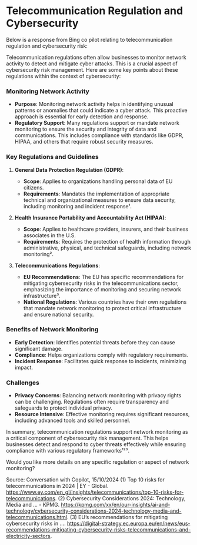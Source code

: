 # Telecommunication Regulation and Cybersecurity

Below is a response from Bing co pilot relating to telecommunication regulation and cybersecurity risk:

Telecommunication regulations often allow businesses to monitor network activity to detect and mitigate cyber attacks. This is a crucial aspect of cybersecurity risk management. Here are some key points about these regulations within the context of cybersecurity:

### Monitoring Network Activity
- **Purpose**: Monitoring network activity helps in identifying unusual patterns or anomalies that could indicate a cyber attack. This proactive approach is essential for early detection and response.
- **Regulatory Support**: Many regulations support or mandate network monitoring to ensure the security and integrity of data and communications. This includes compliance with standards like GDPR, HIPAA, and others that require robust security measures.

### Key Regulations and Guidelines
1. **General Data Protection Regulation (GDPR)**:
   - **Scope**: Applies to organizations handling personal data of EU citizens.
   - **Requirements**: Mandates the implementation of appropriate technical and organizational measures to ensure data security, including monitoring and incident response¹.

2. **Health Insurance Portability and Accountability Act (HIPAA)**:
   - **Scope**: Applies to healthcare providers, insurers, and their business associates in the U.S.
   - **Requirements**: Requires the protection of health information through administrative, physical, and technical safeguards, including network monitoring².

3. **Telecommunications Regulations**:
   - **EU Recommendations**: The EU has specific recommendations for mitigating cybersecurity risks in the telecommunications sector, emphasizing the importance of monitoring and securing network infrastructure³.
   - **National Regulations**: Various countries have their own regulations that mandate network monitoring to protect critical infrastructure and ensure national security.

### Benefits of Network Monitoring
- **Early Detection**: Identifies potential threats before they can cause significant damage.
- **Compliance**: Helps organizations comply with regulatory requirements.
- **Incident Response**: Facilitates quick response to incidents, minimizing impact.

### Challenges
- **Privacy Concerns**: Balancing network monitoring with privacy rights can be challenging. Regulations often require transparency and safeguards to protect individual privacy.
- **Resource Intensive**: Effective monitoring requires significant resources, including advanced tools and skilled personnel.

In summary, telecommunication regulations support network monitoring as a critical component of cybersecurity risk management. This helps businesses detect and respond to cyber threats effectively while ensuring compliance with various regulatory frameworks¹²³.

Would you like more details on any specific regulation or aspect of network monitoring?

Source: Conversation with Copilot, 15/10/2024
(1) Top 10 risks for telecommunications in 2024 | EY - Global. https://www.ey.com/en_gl/insights/telecommunications/top-10-risks-for-telecommunications.
(2) Cybersecurity Considerations 2024: Technology, Media and ... - KPMG. https://kpmg.com/xx/en/our-insights/ai-and-technology/cybersecurity-considerations-2024-technology-media-and-telecommunications.html.
(3) EU’s recommendations for mitigating cybersecurity risks in .... https://digital-strategy.ec.europa.eu/en/news/eus-recommendations-mitigating-cybersecurity-risks-telecommunications-and-electricity-sectors.